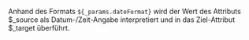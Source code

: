Anhand des Formats `${_params.dateFormat}` wird der Wert des Attributs $_source als Datum-/Zeit-Angabe interpretiert und in das Ziel-Attribut $_target überführt.